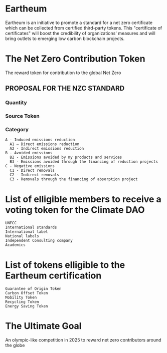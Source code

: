 # Eartheum
Eartheum is an initiative to promote a standard for a net zero certificate which can be collected from certified third-party tokens. This "certificate of certificates" will boost the credibility of organizations' measures and will bring outlets to emerging low carbon blockchain projects.

# The Net Zero Contribution Token
The reward token for contribution to the global Net Zero

## PROPOSAL FOR THE NZC STANDARD
### Quantity​
### Source Token ​
### Category​
    A - Induced emissions reduction​
      A1 – Direct emissions reduction​
      A2 - Indirect emissions reduction​
    B - Avoided emissions​
      B2 - Emissions avoided by my products and services
      B3 - Emissions avoided through the financing of reduction projects
    C - Negative emissions
      C1 - Direct removals
      C2 - Indirect removals
      C3 - Removals through the financing of absorption project

# List of elligible members to receive a voting token for the Climate DAO
    UNFCC
    International standards
    International label
    National labels
    Independent Consulting company
    Academics
    
# List of tokens elligible to the Eartheum certification
    Guarantee of Origin Token
    Carbon Offset Token
    Mobility Token
    Recycling Token
    Energy Saving Token

# The Ultimate Goal
An olympic-like competition in 2025 to reward net zero contributors around the globe

